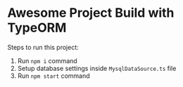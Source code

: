 # Awesome Project Build with TypeORM

Steps to run this project:

1. Run `npm i` command
2. Setup database settings inside `MysqlDataSource.ts` file
3. Run `npm start` command
